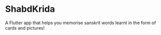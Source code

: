 # ShabdKrida
A Flutter app that helps you memorise sanskrit words learnt in the form of cards and pictures!
